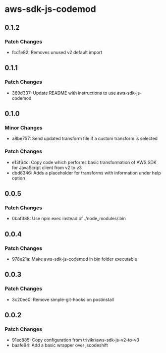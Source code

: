# aws-sdk-js-codemod

## 0.1.2

### Patch Changes

- fcd1e82: Removes unused v2 default import

## 0.1.1

### Patch Changes

- 369d337: Update README with instructions to use aws-sdk-js-codemod

## 0.1.0

### Minor Changes

- a8be757: Send updated transform file if a custom transform is selected

### Patch Changes

- e13f64c: Copy code which performs basic transformation of AWS SDK for JavaScript client from v2 to v3
- dbd8346: Adds a placeholder for transforms with information under help option

## 0.0.5

### Patch Changes

- 0baf388: Use npm exec instead of ./node_modules/.bin

## 0.0.4

### Patch Changes

- 978e21a: Make aws-sdk-js-codemod in bin folder executable

## 0.0.3

### Patch Changes

- 3c20ee0: Remove simple-git-hooks on postinstall

## 0.0.2

### Patch Changes

- 91ec885: Copy configuration from trivikr/aws-sdk-js-v2-to-v3
- baafe94: Add a basic wrapper over jscodeshift
